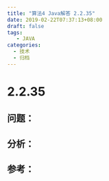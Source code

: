 ```yaml
---
title: "算法4 Java解答 2.2.35"
date: 2019-02-22T07:37:13+08:00
draft: false
tags:
   - JAVA
categories:
  - 技术
  - 归档
---
```



# 2.2.35

## 问题：


## 分析：


## 参考：


